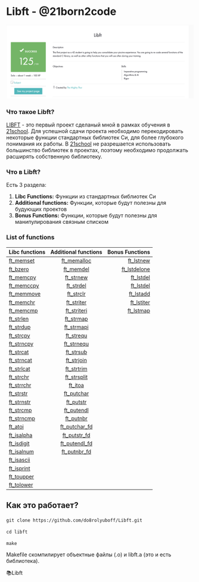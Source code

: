 # Libft - @21born2code
![Screenshot intra](https://github.com/do8rolyuboff/Libft/blob/master/screenshot.jpeg)

### Что такое Libft?
[LIBFT](https://github.com/do8rolyuboff/Libft/blob/master/libft.en.pdf) - это первый проект сделаный мной в рамках обучения в [21school](https://21-school.ru/). Для успешной сдачи проекта необходимо перекодировать некоторые функции стандартных библиотек Cи, для более глубокого понимания их работы. В [21school](https://21-school.ru/) не разрешается использовать большинство библиотек в проектах, поэтому необходимо продолжать расширять собственную библиотеку.

### Что в Libft?

Есть 3 раздела:

1.  **Libc Functions:** Функции из стандартных библиотек Cи
2.  **Additional functions:** Функции, которые будут полезны для будующих проектов
3.  **Bonus Functions:** Функции, которые будут полезны для манипулирования связным списком

### List of functions
Libc functions | Additional functions | Bonus Functions
:----------- | :-----------: | -----------:
[ft_memset](srcs/ft_memcmp.c)   | [ft_memalloc](srcs/ft_memalloc)       | [ft_lstnew](srcs/ft_lstnew)
[ft_bzero](srcs/ft_bzero)       | [ft_memdel](srcs/ft_memdel)           | [ft_lstdelone](srcs/ft_lstdelone)
[ft_memcpy](srcs/ft_memcpy)     | [ft_strnew](srcs/ft_strnew)           | [ft_lstdel](srcs/ft_lstdel)
[ft_memccpy](srcs/ft_memccpy)   | [ft_strdel](srcs/ft_strdel)           | [ft_lstdel](srcs/ft_lstdel)
[ft_memmove](srcs/ft_memmove)   | [ft_strclr](srcs/ft_strclr)           | [ft_lstadd](srcs/ft_lstadd)
[ft_memchr](srcs/ft_memchr)     | [ft_striter](srcs/ft_striter)         | [ft_lstiter](srcs/ft_lstiter)
[ft_memcmp](srcs/ft_memcmp)     | [ft_striteri](srcs/ft_striteri)       | [ft_lstmap](srcs/ft_lstmap)
[ft_strlen](srcs/ft_strlen)     | [ft_strmap](srcs/ft_strmap)           |
[ft_strdup](srcs/ft_strdup)     | [ft_strmapi](srcs/ft_strmapi)         |
[ft_strcpy](srcs/ft_strcpy)     | [ft_strequ](srcs/ft_strequ)           |
[ft_strncpy](srcs/ft_strncpy)   | [ft_strnequ](srcs/ft_strnequ)         |
[ft_strcat](srcs/ft_strcat)     | [ft_strsub](srcs/ft_strsub)           |
[ft_strncat](srcs/ft_strncat)   | [ft_strjoin](srcs/ft_strjoin)         |
[ft_strlcat](srcs/ft_strlcat)   | [ft_strtrim](srcs/ft_strtrim)         |
[ft_strchr](srcs/ft_strchr)     | [ft_strsplit](srcs/ft_strsplit)       |
[ft_strrchr](srcs/ft_strrchr)   | [ft_itoa](srcs/ft_itoa)               |
[ft_strstr](srcs/ft_strstr)     | [ft_putchar](srcs/ft_putchar)         |
[ft_strnstr](srcs/ft_strnstr)   | [ft_putstr](srcs/ft_putstr)           |
[ft_strcmp](srcs/ft_strcmp)     | [ft_putendl](srcs/ft_putendl)         |
[ft_strncmp](srcs/ft_strncmp)   | [ft_putnbr](srcs/ft_putnbr)           |
[ft_atoi](srcs/ft_atoi)         | [ft_putchar_fd](srcs/ft_putchar_fd)   |
[ft_isalpha](srcs/ft_isalpha)   | [ft_putstr_fd](srcs/ft_putstr_fd)     |
[ft_isdigit](srcs/ft_isdigit)   | [ft_putendl_fd](srcs/ft_putendl_fd)   |
[ft_isalnum](srcs/ft_isalnum)   | [ft_putnbr_fd](srcs/ft_putnbr_fd)     |
[ft_isascii](srcs/ft_isascii)   | |
[ft_isprint](srcs/ft_isprint)   | |
[ft_toupper](srcs/ft_toupper)   | |
[ft_tolower](srcs/ft_tolower)   | |


## Как это работает?

`git clone https://github.com/do8rolyuboff/Libft.git`

`cd libft`

`make`
  
Makefile скомпилирует объектные файлы (.o) и libft.a (это и есть библиотека).

📚Libft

